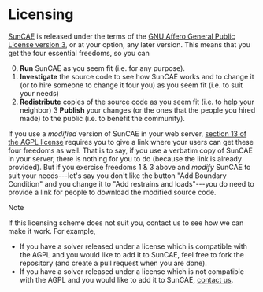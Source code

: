 # Licensing

[SunCAE](https://www.seamplex.com/suncae) is released under the terms of the [GNU Affero General Public License version 3](https://www.gnu.org/licenses/agpl-3.0.en.html), or at your option, any later version. This means that you get the four essential freedoms, so you can

 0. **Run** SunCAE as you seem fit (i.e. for any purpose).
 1. **Investigate** the source code to see how
    SunCAE works and to change it (or to hire someone to change it four
    you) as you seem fit (i.e. to suit your needs)
 2. **Redistribute** copies of the source code as
    you seem fit (i.e. to help your neighbor)
 3  **Publish** your changes (or the ones that
    the people you hired made) to the public (i.e. to benefit the
    community).

If you use a *modified* version of SunCAE in your web server, [section 13 of the AGPL license](https://www.gnu.org/licenses/agpl-3.0.en.html#section13) requires you to give a link where your users can get these four freedoms as well. That is to say, if you use a verbatim copy of SunCAE in your server, there is nothing for you to do (because the link is already
provided). But if you exercise freedoms 1 & 3 above and *modify* SunCAE to suit your needs---let\'s say you don\'t like the button \"Add Boundary Condition\" and you change it to \"Add restrains and loads\"---you do need to provide a link for
people to download the modified source code.

> [!NOTE]
> If this licensing scheme does not suit you, contact us to see how we can
make it work. For example,
> 
> -   If you have a solver released under a license which is compatible
>    with the AGPL and you would like to add it to SunCAE, feel free to
>    fork the repository (and create a pull request when you are done).
> -   If you have a solver released under a license which is not
>    compatible with the AGPL and you would like to add it to SunCAE,
>    [contact us](https://www.seamplex.com/suncae#contact).


